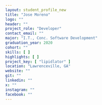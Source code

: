 ```yaml
---
layout: student_profile_new
title: "Jose Moreno"
logo: ""
header: ""
project_role: "Developer"
contact_email: ""
major: "I.T., Conc. Software Development"
graduation_year: 2020
cohort: ""
skills: [ ]
highlights: [ ]
project_key: [ "lipidlator" ]
location: "Lawrenceville, GA"
website: ""
git: ""
linkedin: ""
x: ""
instagram: ""
facebook: ""
---
```


